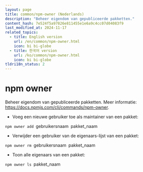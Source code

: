```yaml
---
layout: page
title: common/npm-owner (Nederlands)
description: "Beheer eigendom van gepubliceerde pakketten."
content_hash: 7e524f5a97826e811455e1e6a9c4cc07d04083f9
last_modified_at: 2024-11-17
related_topics:
  - title: English version
    url: /en/common/npm-owner.html
    icon: bi bi-globe
  - title: 한국어 version
    url: /ko/common/npm-owner.html
    icon: bi bi-globe
tldri18n_status: 2
---
```

# npm owner

Beheer eigendom van gepubliceerde pakketten.
Meer informatie: <https://docs.npmjs.com/cli/commands/npm-owner>.

- Voeg een nieuwe gebruiker toe als maintainer van een pakket:

`npm owner add `<span class="tldr-var badge badge-pill bg-dark-lm bg-white-dm text-white-lm text-dark-dm font-weight-bold">gebruikersnaam</span>` `<span class="tldr-var badge badge-pill bg-dark-lm bg-white-dm text-white-lm text-dark-dm font-weight-bold">pakket_naam</span>

- Verwijder een gebruiker van de eigenaars-lijst van een pakket:

`npm owner rm `<span class="tldr-var badge badge-pill bg-dark-lm bg-white-dm text-white-lm text-dark-dm font-weight-bold">gebruikersnaam</span>` `<span class="tldr-var badge badge-pill bg-dark-lm bg-white-dm text-white-lm text-dark-dm font-weight-bold">pakket_naam</span>

- Toon alle eigenaars van een pakket:

`npm owner ls `<span class="tldr-var badge badge-pill bg-dark-lm bg-white-dm text-white-lm text-dark-dm font-weight-bold">pakket_naam</span>
